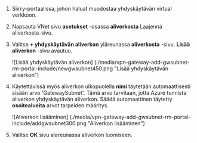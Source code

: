 1. Siirry-portaalissa, johon haluat muodostaa yhdyskäytävän virtual verkkoon.

2. Napsauta VNet sivu **asetukset** -osassa **aliverkosta** Laajenna aliverkosta-sivu.

3. Valitse **+ yhdyskäytävän aliverkon** yläreunassa **aliverkosta** -sivu. **Lisää aliverkon** -sivu avautuu. 

    ![Lisää yhdyskäytävän aliverkon] (./media/vpn-gateway-add-gwsubnet-rm-portal-include/newgwsubnet450.png "Lisää yhdyskäytävän aliverkon")

4. Käytettävissä myös aliverkon ulkopuolella **nimi** täytetään automaattisesti sisään arvo 'GatewaySubnet'. Tämä arvo tarvitaan, jotta Azure tunnista aliverkon yhdyskäytävän aliverkon. Säädä automaattinen täytetty **osoitealueita** arvot tarpeiden määritys.

    ![Aliverkon lisääminen] (./media/vpn-gateway-add-gwsubnet-rm-portal-include/addgwsubnet300.png "Aliverkon lisääminen")

6. Valitse **OK** sivu alareunassa aliverkon luomiseen.

